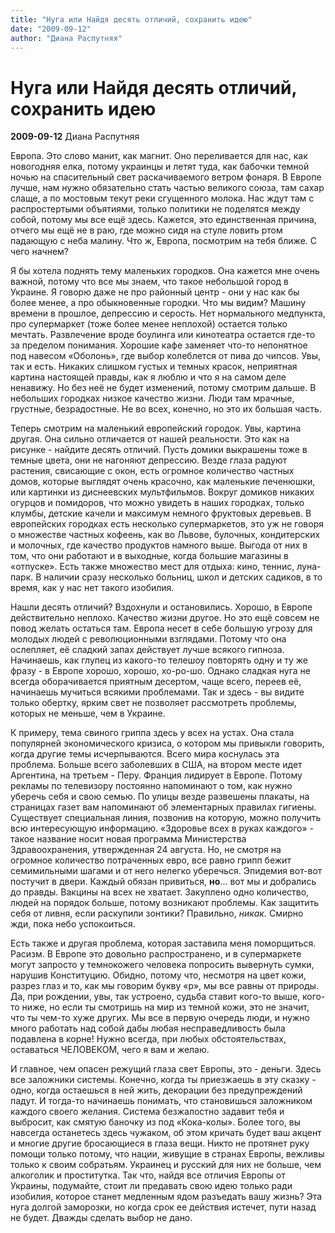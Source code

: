 ```yaml
---
title: "Нуга или Найдя десять отличий, сохранить идею"
date: "2009-09-12"
author: "Диана Распутняя"
---
```


# Нуга или Найдя десять отличий, сохранить идею

**2009-09-12** Диана Распутняя

Европа. Это слово манит, как магнит. Оно переливается для нас, как новогодняя елка, потому украинцы и летят туда, как бабочки темной ночью на спасительный свет раскачиваемого ветром фонаря. В Европе лучше, нам нужно обязательно стать частью великого союза, там сахар слаще, а по мостовым текут реки сгущенного молока. Нас ждут там с распростертыми объятиями, только политики не поделятся между собой, потому мы все ещё здесь. Кажется, это единственная причина, отчего мы ещё не в раю, где можно сидя на стуле ловить ртом падающую с неба малину. Что ж, Европа, посмотрим на тебя ближе. С чего начнем?

Я бы хотела поднять тему маленьких городков. Она кажется мне очень важной, потому что все мы знаем, что такое небольшой город в Украине. Я говорю даже не про районный центр - они у нас как бы более менее, а про обыкновенные городки. Что мы видим? Машину времени в прошлое, депрессию и серость. Нет нормального медпункта, про супермаркет (тоже более менее неплохой) остается только мечтать. Развлечение вроде боулинга или кинотеатра остается где-то за пределом понимания. Хорошие кафе заменяет что-то непонятное под навесом «Оболонь», где выбор колеблется от пива до чипсов. Увы, так и есть. Никаких слишком густых и темных красок, неприятная картина настоящей правды, как я люблю и что я на самом деле ненавижу. Но без неё не будет изменений, потому смотрим дальше. В небольших городках низкое качество жизни. Люди там мрачные, грустные, безрадостные. Не во всех, конечно, но это их большая часть.

Теперь смотрим на маленький европейский городок. Увы, картина другая. Она сильно отличается от нашей реальности. Это как на рисунке - найдите десять отличий. Пусть домики выкрашены тоже в темные цвета, они не нагоняют депрессию. Везде глаза радуют растения, свисающие с окон, есть огромное количество частных домов, которые выглядят очень красочно, как маленькие печенюшки, или картинки из диснеевских мультфильмов. Вокруг домиков никаких огурцов и помидоров, что можно увидеть в наших городках, только клумбы, детские качели и максимум немного фруктовых деревьев. В европейских городках есть несколько супермаркетов, это уж не говоря о множестве частных кофеень, как во Львове, булочных, кондитерских и молочных, где качество продуктов намного выше. Выгода от них в том, что они работают и в выходные, когда большие магазины в «отпуске». Есть также множество мест для отдыха: кино, теннис, луна-парк. В наличии сразу несколько больниц, школ и детских садиков, в то время, как у нас нет такого изобилия.

Нашли десять отличий? Вздохнули и остановились. Хорошо, в Европе действительно неплохо. Качество жизни другое. Но это ещё совсем не повод желать остаться там. Европа несет в себе большую угрозу для молодых людей с революционными взглядами. Потому что она ослепляет, её сладкий запах действует лучше всякого гипноза. Начинаешь, как глупец из какого-то телешоу повторять одну и ту же фразу - в Европе хорошо, хорошо, хо-ро-шо. Однако сладкая нуга не всегда оборачивается приятным десертом, чаще всего, переев её, начинаешь мучиться всякими проблемами. Так и здесь - вы видите только обертку, ярким свет не позволяет рассмотреть проблемы, которых не меньше, чем в Украине.

К примеру, тема свиного гриппа здесь у всех на устах. Она стала популярней экономического кризиса, о котором мы привыкли говорить, когда другие темы исчерпываются. Всего мира коснулась эта проблема. Больше всего заболевших в США, на втором месте идет Аргентина, на третьем - Перу. Франция лидирует в Европе. Потому рекламы по телевизору постоянно напоминают о том, как нужно уберечь себя и свою семью. По улицы везде развешены плакаты, на страницах газет вам напоминают об элементарных правилах гигиены. Существует специальная линия, позвонив на которую, можно получить всю интересующую информацию. «Здоровье всех в руках каждого» - такое название носит новая программа Министерства Здравоохранения, утвержденная 24 августа. Но, не смотря на огромное количество потраченных евро, все равно грипп бежит семимильными шагами и от него нелегко уберечься. Эпидемия вот-вот постучит в двери. Каждый обязан привиться, **но**... вот мы и добрались до правды. Вакцины на всех не хватает. Закуплено одно количество, людей на порядок больше, потому возникают проблемы. Как защитить себя от ливня, если раскупили зонтики? Правильно, *никак.* Смирно жди, пока небо успокоиться.

Есть также и другая проблема, которая заставила меня поморщиться. Расизм. В Европе это довольно распространено, и в супермаркете могут запросто у темнокожего человека попросить вывернуть сумки, нарушив Конституцию. Обидно, потому что, несмотря на цвет кожи, разрез глаз и то, как мы говорим букву «р», мы все равны от природы. Да, при рождении, увы, так устроено, судьба ставит кого-то выше, кого-то ниже, но если ты смотришь на мир из темной кожи, это не значит, что ты чем-то хуже других. Мы все в первую очередь люди, и нужно много работать над собой дабы любая несправедливость была подавлена в корне! Нужно всегда, при любых обстоятельствах, оставаться ЧЕЛОВЕКОМ, чего я вам и желаю.

И главное, чем опасен режущий глаза свет Европы, это - деньги. Здесь все заложники системы. Конечно, когда ты приезжаешь в эту сказку - одно, когда остаешься в ней жить, декорации без предупреждений падут. И тогда-то начинаешь понимать, что становишься заложником каждого своего желания. Система безжалостно задавит тебя и выбросит, как смятую баночку из под «Кока-колы». Более того, вы навсегда останетесь здесь чужаком, об этом кричать будет ваш акцент и многие другие бросающиеся в глаза вещи. Никто не протянет руку помощи только потому, что нации, живущие в странах Европы, вежливы только к своим собратьям. Украинец и русский для них не больше, чем алкоголик и проститутка. Так что, найдя все отличия Европы от Украины, подумайте, стоит ли предавать свою идею только ради изобилия, которое станет медленным ядом разъедать вашу жизнь? Эта нуга долгой заморозки, но когда срок ее действия истечет, пути назад не будет. Дважды сделать выбор не дано.